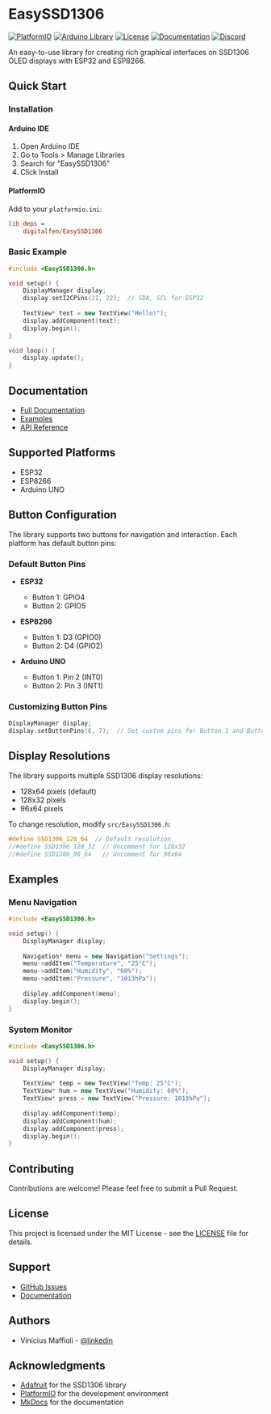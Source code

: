 # EasySSD1306

[![PlatformIO](https://img.shields.io/badge/platform-PlatformIO-blue.svg)](https://platformio.org/)
[![Arduino Library](https://img.shields.io/badge/Arduino%20Library-EasySSD1306-blue.svg)](https://www.ardu-badge.com/EasySSD1306)
[![License](https://img.shields.io/badge/license-MIT-green.svg)](LICENSE)
[![Documentation](https://img.shields.io/badge/docs-GitHub%20Pages-blue.svg)](https://digitalfen.github.io/EasySSD1306)
[![Discord](https://img.shields.io/badge/discord-Join%20us-7289DA.svg)](https://discord.gg/your-server)

An easy-to-use library for creating rich graphical interfaces on SSD1306 OLED displays with ESP32 and ESP8266.

## Quick Start

### Installation

#### Arduino IDE
1. Open Arduino IDE
2. Go to Tools > Manage Libraries
3. Search for "EasySSD1306"
4. Click Install

#### PlatformIO
Add to your `platformio.ini`:
```ini
lib_deps =
    digitalfen/EasySSD1306
```

### Basic Example

```cpp
#include <EasySSD1306.h>

void setup() {
    DisplayManager display;
    display.setI2CPins(21, 22);  // SDA, SCL for ESP32
    
    TextView* text = new TextView("Hello!");
    display.addComponent(text);
    display.begin();
}

void loop() {
    display.update();
}
```

## Documentation

- [Full Documentation](https://digitalfen.github.io/EasySSD1306)
- [Examples](https://digitalfen.github.io/EasySSD1306/examples/)
- [API Reference](https://digitalfen.github.io/EasySSD1306/api-reference/)

## Supported Platforms

- ESP32
- ESP8266
- Arduino UNO

## Button Configuration

The library supports two buttons for navigation and interaction. Each platform has default button pins:

### Default Button Pins

- **ESP32**
  - Button 1: GPIO4
  - Button 2: GPIO5

- **ESP8266**
  - Button 1: D3 (GPIO0)
  - Button 2: D4 (GPIO2)

- **Arduino UNO**
  - Button 1: Pin 2 (INT0)
  - Button 2: Pin 3 (INT1)

### Customizing Button Pins

```cpp
DisplayManager display;
display.setButtonPins(6, 7);  // Set custom pins for Button 1 and Button 2
```

## Display Resolutions

The library supports multiple SSD1306 display resolutions:

- 128x64 pixels (default)
- 128x32 pixels
- 96x64 pixels

To change resolution, modify `src/EasySSD1306.h`:
```cpp
#define SSD1306_128_64  // Default resolution
//#define SSD1306_128_32  // Uncomment for 128x32
//#define SSD1306_96_64   // Uncomment for 96x64
```

## Examples

### Menu Navigation
```cpp
#include <EasySSD1306.h>

void setup() {
    DisplayManager display;
    
    Navigation* menu = new Navigation("Settings");
    menu->addItem("Temperature", "25°C");
    menu->addItem("Humidity", "60%");
    menu->addItem("Pressure", "1013hPa");
    
    display.addComponent(menu);
    display.begin();
}
```

### System Monitor
```cpp
#include <EasySSD1306.h>

void setup() {
    DisplayManager display;
    
    TextView* temp = new TextView("Temp: 25°C");
    TextView* hum = new TextView("Humidity: 60%");
    TextView* press = new TextView("Pressure: 1013hPa");
    
    display.addComponent(temp);
    display.addComponent(hum);
    display.addComponent(press);
    display.begin();
}
```

## Contributing

Contributions are welcome! Please feel free to submit a Pull Request.

## License

This project is licensed under the MIT License - see the [LICENSE](LICENSE) file for details.

## Support

- [GitHub Issues](https://github.com/digitalfen/EasySSD1306/issues)
- [Documentation](https://digitalfen.github.io/EasySSD1306)

## Authors

- Vinícius Maffioli - [@linkedin](https://www.linkedin.com/in/vinicius-maffioli/)

## Acknowledgments

- [Adafruit](https://www.adafruit.com/) for the SSD1306 library
- [PlatformIO](https://platformio.org/) for the development environment
- [MkDocs](https://www.mkdocs.org/) for the documentation
